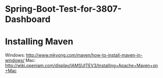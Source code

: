 # Spring-Boot-Test-for-3807-Dashboard
# Installing Maven
Windows: http://www.mkyong.com/maven/how-to-install-maven-in-windows/
Mac: http://wiki.openiam.com/display/IAMSUITEV3/Installing+Apache+Maven+on+Mac
